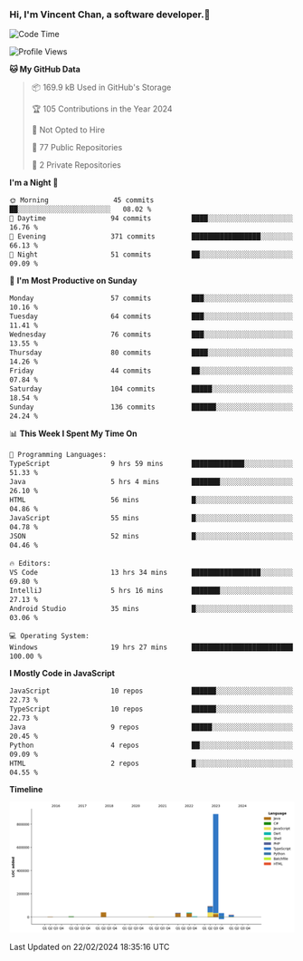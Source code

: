 ### Hi, I'm Vincent Chan, a software developer.👋

<!--
**hkvincent/hkvincent** is a ✨ _special_ ✨ repository because its `README.md` (this file) appears on your GitHub profile.

Here are some ideas to get you started:

- 🔭 I’m currently working on ...
- 🌱 I’m currently learning ...
- 👯 I’m looking to collaborate on ...
- 🤔 I’m looking for help with ...
- 💬 Ask me about ...
- 📫 How to reach me: ...
- 😄 Pronouns: ...
- ⚡ Fun fact: ...
-->
<!--START_SECTION:waka-->
![Code Time](http://img.shields.io/badge/Code%20Time-831%20hrs%205%20mins-blue)

![Profile Views](http://img.shields.io/badge/Profile%20Views-0-blue)

**🐱 My GitHub Data** 

> 📦 169.9 kB Used in GitHub's Storage 
 > 
> 🏆 105 Contributions in the Year 2024
 > 
> 🚫 Not Opted to Hire
 > 
> 📜 77 Public Repositories 
 > 
> 🔑 2 Private Repositories 
 > 
**I'm a Night 🦉** 

```text
🌞 Morning                45 commits          ██░░░░░░░░░░░░░░░░░░░░░░░   08.02 % 
🌆 Daytime                94 commits          ████░░░░░░░░░░░░░░░░░░░░░   16.76 % 
🌃 Evening                371 commits         █████████████████░░░░░░░░   66.13 % 
🌙 Night                  51 commits          ██░░░░░░░░░░░░░░░░░░░░░░░   09.09 % 
```
📅 **I'm Most Productive on Sunday** 

```text
Monday                   57 commits          ███░░░░░░░░░░░░░░░░░░░░░░   10.16 % 
Tuesday                  64 commits          ███░░░░░░░░░░░░░░░░░░░░░░   11.41 % 
Wednesday                76 commits          ███░░░░░░░░░░░░░░░░░░░░░░   13.55 % 
Thursday                 80 commits          ████░░░░░░░░░░░░░░░░░░░░░   14.26 % 
Friday                   44 commits          ██░░░░░░░░░░░░░░░░░░░░░░░   07.84 % 
Saturday                 104 commits         █████░░░░░░░░░░░░░░░░░░░░   18.54 % 
Sunday                   136 commits         ██████░░░░░░░░░░░░░░░░░░░   24.24 % 
```


📊 **This Week I Spent My Time On** 

```text
💬 Programming Languages: 
TypeScript               9 hrs 59 mins       █████████████░░░░░░░░░░░░   51.33 % 
Java                     5 hrs 4 mins        ███████░░░░░░░░░░░░░░░░░░   26.10 % 
HTML                     56 mins             █░░░░░░░░░░░░░░░░░░░░░░░░   04.86 % 
JavaScript               55 mins             █░░░░░░░░░░░░░░░░░░░░░░░░   04.78 % 
JSON                     52 mins             █░░░░░░░░░░░░░░░░░░░░░░░░   04.46 % 

🔥 Editors: 
VS Code                  13 hrs 34 mins      █████████████████░░░░░░░░   69.80 % 
IntelliJ                 5 hrs 16 mins       ███████░░░░░░░░░░░░░░░░░░   27.13 % 
Android Studio           35 mins             █░░░░░░░░░░░░░░░░░░░░░░░░   03.06 % 

💻 Operating System: 
Windows                  19 hrs 27 mins      █████████████████████████   100.00 % 
```

**I Mostly Code in JavaScript** 

```text
JavaScript               10 repos            ██████░░░░░░░░░░░░░░░░░░░   22.73 % 
TypeScript               10 repos            ██████░░░░░░░░░░░░░░░░░░░   22.73 % 
Java                     9 repos             █████░░░░░░░░░░░░░░░░░░░░   20.45 % 
Python                   4 repos             ██░░░░░░░░░░░░░░░░░░░░░░░   09.09 % 
HTML                     2 repos             █░░░░░░░░░░░░░░░░░░░░░░░░   04.55 % 
```



**Timeline**

![Lines of Code chart](https://raw.githubusercontent.com/hkvincent/hkvincent/main/assets/bar_graph.png)


 Last Updated on 22/02/2024 18:35:16 UTC
<!--END_SECTION:waka-->
